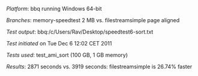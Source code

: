 *Platform*: bbq running Windows 64-bit

*Branches*: memory-speedtest 2 MB vs. filestreamsimple page aligned

*Test output*: bbq:/c/Users/Rav/Desktop/speedtest6-sort.txt

*Test initiated* on Tue Dec 6 12:02 CET 2011

*Tests used*: test_ami_sort (100 GB, 1 GB memory)

*Results*: 2871 seconds vs. 3919 seconds: filestreamsimple is 26.74% faster
